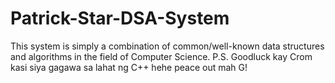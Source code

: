 # Patrick-Star-DSA-System
This system is simply a combination of common/well-known data structures and algorithms in the field of Computer Science.
P.S. 
Goodluck kay Crom kasi siya gagawa sa lahat ng C++ hehe
peace out mah G!
